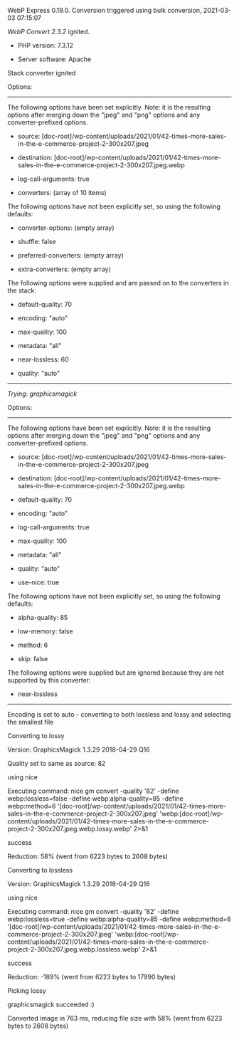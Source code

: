 WebP Express 0.19.0. Conversion triggered using bulk conversion, 2021-03-03 07:15:07

*WebP Convert 2.3.2*  ignited.
- PHP version: 7.3.12
- Server software: Apache

Stack converter ignited

Options:
------------
The following options have been set explicitly. Note: it is the resulting options after merging down the "jpeg" and "png" options and any converter-prefixed options.
- source: [doc-root]/wp-content/uploads/2021/01/42-times-more-sales-in-the-e-commerce-project-2-300x207.jpeg
- destination: [doc-root]/wp-content/uploads/2021/01/42-times-more-sales-in-the-e-commerce-project-2-300x207.jpeg.webp
- log-call-arguments: true
- converters: (array of 10 items)

The following options have not been explicitly set, so using the following defaults:
- converter-options: (empty array)
- shuffle: false
- preferred-converters: (empty array)
- extra-converters: (empty array)

The following options were supplied and are passed on to the converters in the stack:
- default-quality: 70
- encoding: "auto"
- max-quality: 100
- metadata: "all"
- near-lossless: 60
- quality: "auto"
------------


*Trying: graphicsmagick* 

Options:
------------
The following options have been set explicitly. Note: it is the resulting options after merging down the "jpeg" and "png" options and any converter-prefixed options.
- source: [doc-root]/wp-content/uploads/2021/01/42-times-more-sales-in-the-e-commerce-project-2-300x207.jpeg
- destination: [doc-root]/wp-content/uploads/2021/01/42-times-more-sales-in-the-e-commerce-project-2-300x207.jpeg.webp
- default-quality: 70
- encoding: "auto"
- log-call-arguments: true
- max-quality: 100
- metadata: "all"
- quality: "auto"
- use-nice: true

The following options have not been explicitly set, so using the following defaults:
- alpha-quality: 85
- low-memory: false
- method: 6
- skip: false

The following options were supplied but are ignored because they are not supported by this converter:
- near-lossless
------------

Encoding is set to auto - converting to both lossless and lossy and selecting the smallest file

Converting to lossy
Version: GraphicsMagick 1.3.29 2018-04-29 Q16 
Quality set to same as source: 82
using nice
Executing command: nice gm convert -quality '82' -define webp:lossless=false -define webp:alpha-quality=85 -define webp:method=6 '[doc-root]/wp-content/uploads/2021/01/42-times-more-sales-in-the-e-commerce-project-2-300x207.jpeg' 'webp:[doc-root]/wp-content/uploads/2021/01/42-times-more-sales-in-the-e-commerce-project-2-300x207.jpeg.webp.lossy.webp' 2>&1
success
Reduction: 58% (went from 6223 bytes to 2608 bytes)

Converting to lossless
Version: GraphicsMagick 1.3.29 2018-04-29 Q16 
using nice
Executing command: nice gm convert -quality '82' -define webp:lossless=true -define webp:alpha-quality=85 -define webp:method=6 '[doc-root]/wp-content/uploads/2021/01/42-times-more-sales-in-the-e-commerce-project-2-300x207.jpeg' 'webp:[doc-root]/wp-content/uploads/2021/01/42-times-more-sales-in-the-e-commerce-project-2-300x207.jpeg.webp.lossless.webp' 2>&1
success
Reduction: -189% (went from 6223 bytes to 17990 bytes)

Picking lossy
graphicsmagick succeeded :)

Converted image in 763 ms, reducing file size with 58% (went from 6223 bytes to 2608 bytes)
